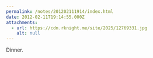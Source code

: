 ```yaml
---
permalink: /notes/201202111914/index.html
date: 2012-02-11T19:14:55.000Z
attachments:
  - url: https://cdn.rknight.me/site/2025/12769331.jpg
    alt: null
---
```


Dinner.
